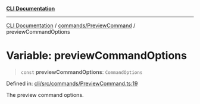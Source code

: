 [**CLI Documentation**](../../../README.md)

***

[CLI Documentation](../../../README.md) / [commands/PreviewCommand](../README.md) / previewCommandOptions

# Variable: previewCommandOptions

> `const` **previewCommandOptions**: `CommandOptions`

Defined in: [cli/src/commands/PreviewCommand.ts:19](https://github.com/stonemjs/cli/blob/f139573d7f6e29779d41fb031ed261bfcad59d09/src/commands/PreviewCommand.ts#L19)

The preview command options.
